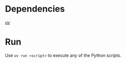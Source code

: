# Dependencies
[uv](https://github.com/astral-sh/uv)

# Run
Use `uv run <script>` to execute any of the Python 
scripts.
